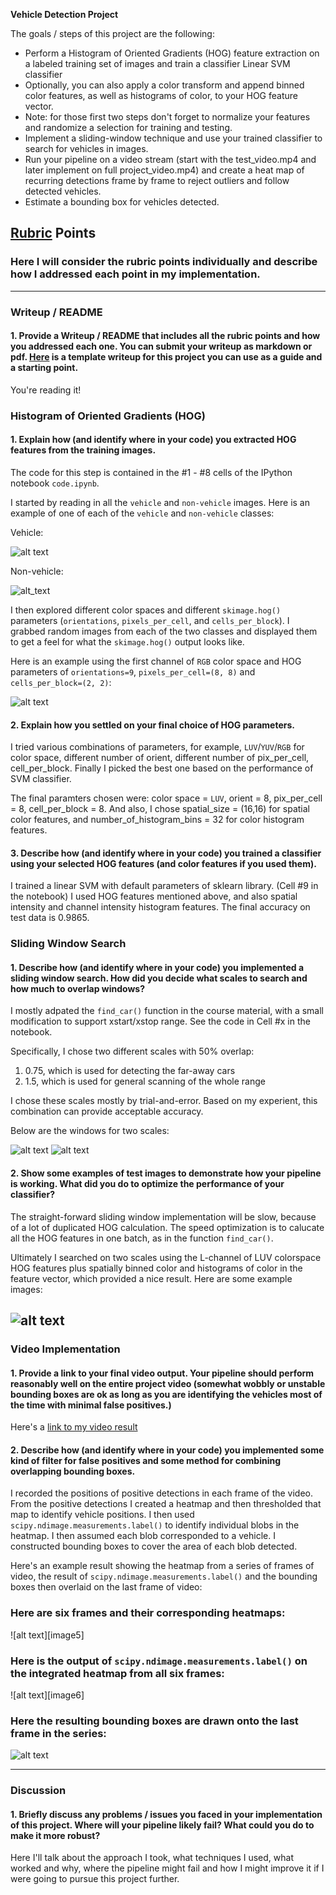 **Vehicle Detection Project**

The goals / steps of this project are the following:

* Perform a Histogram of Oriented Gradients (HOG) feature extraction on a labeled training set of images and train a classifier Linear SVM classifier
* Optionally, you can also apply a color transform and append binned color features, as well as histograms of color, to your HOG feature vector. 
* Note: for those first two steps don't forget to normalize your features and randomize a selection for training and testing.
* Implement a sliding-window technique and use your trained classifier to search for vehicles in images.
* Run your pipeline on a video stream (start with the test_video.mp4 and later implement on full project_video.mp4) and create a heat map of recurring detections frame by frame to reject outliers and follow detected vehicles.
* Estimate a bounding box for vehicles detected.

[//]: # (Image References)
[car]: ./examples/car.png
[notcar]: ./examples/notcar.png
[hog]: ./examples/hog.png
[sliding]: ./examples/sliding.png
[scale1]: ./examples/scale1.png
[scale2]: ./examples/scale2.png
[find_car_windows]: ./examples/find_car_windows.png
[image7]: ./examples/output_bboxes.png
[video1]: ./project_video.mp4

## [Rubric](https://review.udacity.com/#!/rubrics/513/view) Points
### Here I will consider the rubric points individually and describe how I addressed each point in my implementation.  

---
### Writeup / README

#### 1. Provide a Writeup / README that includes all the rubric points and how you addressed each one.  You can submit your writeup as markdown or pdf.  [Here](https://github.com/udacity/CarND-Vehicle-Detection/blob/master/writeup_template.md) is a template writeup for this project you can use as a guide and a starting point.  

You're reading it!

### Histogram of Oriented Gradients (HOG)

#### 1. Explain how (and identify where in your code) you extracted HOG features from the training images.

The code for this step is contained in the #1 - #8 cells of the IPython notebook `code.ipynb`.  

I started by reading in all the `vehicle` and `non-vehicle` images.  Here is an example of one of each of the `vehicle` and `non-vehicle` classes:

Vehicle:

![alt text][car]

Non-vehicle:

![alt_text][notcar]

I then explored different color spaces and different `skimage.hog()` parameters (`orientations`, `pixels_per_cell`, and `cells_per_block`).  I grabbed random images from each of the two classes and displayed them to get a feel for what the `skimage.hog()` output looks like.

Here is an example using the first channel of `RGB` color space and HOG parameters of `orientations=9`, `pixels_per_cell=(8, 8)` and `cells_per_block=(2, 2)`:

![alt text][hog]

#### 2. Explain how you settled on your final choice of HOG parameters.

I tried various combinations of parameters, for example, `LUV`/`YUV`/`RGB` for color space, different number of orient, different number of pix_per_cell, cell_per_block. Finally I picked the best one based on the performance of SVM classifier. 

The final paramters chosen were: color space = `LUV`, orient = 8, pix_per_cell = 8, cell_per_block = 8. And also, I chose spatial_size = (16,16) for spatial color features, and number_of_histogram_bins = 32 for color histogram features.

#### 3. Describe how (and identify where in your code) you trained a classifier using your selected HOG features (and color features if you used them).

I trained a linear SVM with default parameters of sklearn library. (Cell #9 in the notebook) I used HOG features mentioned above, and also spatial intensity and channel intensity histogram features. The final accuracy on test data is 0.9865.

### Sliding Window Search

#### 1. Describe how (and identify where in your code) you implemented a sliding window search.  How did you decide what scales to search and how much to overlap windows?

I mostly adpated the `find_car()` function in the course material, with a small modification to support xstart/xstop range. See the code in Cell #x in the notebook.

Specifically, I chose two different scales with 50% overlap:
1) 0.75, which is used for detecting the far-away cars
3) 1.5, which is used for general scanning of the whole range

I chose these scales mostly by trial-and-error. Based on my experient, this combination can provide acceptable accuracy.

Below are the windows for two scales:

![alt text][scale1]
![alt text][scale2]

#### 2. Show some examples of test images to demonstrate how your pipeline is working.  What did you do to optimize the performance of your classifier?

The straight-forward sliding window implementation will be slow, because of a lot of duplicated HOG calculation. The speed optimization is to calucate all the HOG features in one batch, as in the function `find_car()`.

Ultimately I searched on two scales using the L-channel of LUV colorspace HOG features plus spatially binned color and histograms of color in the feature vector, which provided a nice result. Here are some example images:

![alt text][find_car_windows]
---

### Video Implementation

#### 1. Provide a link to your final video output.  Your pipeline should perform reasonably well on the entire project video (somewhat wobbly or unstable bounding boxes are ok as long as you are identifying the vehicles most of the time with minimal false positives.)
Here's a [link to my video result](./project_video.mp4)


#### 2. Describe how (and identify where in your code) you implemented some kind of filter for false positives and some method for combining overlapping bounding boxes.

I recorded the positions of positive detections in each frame of the video.  From the positive detections I created a heatmap and then thresholded that map to identify vehicle positions.  I then used `scipy.ndimage.measurements.label()` to identify individual blobs in the heatmap.  I then assumed each blob corresponded to a vehicle.  I constructed bounding boxes to cover the area of each blob detected.  

Here's an example result showing the heatmap from a series of frames of video, the result of `scipy.ndimage.measurements.label()` and the bounding boxes then overlaid on the last frame of video:

### Here are six frames and their corresponding heatmaps:

![alt text][image5]

### Here is the output of `scipy.ndimage.measurements.label()` on the integrated heatmap from all six frames:
![alt text][image6]

### Here the resulting bounding boxes are drawn onto the last frame in the series:
![alt text][image7]



---

### Discussion

#### 1. Briefly discuss any problems / issues you faced in your implementation of this project.  Where will your pipeline likely fail?  What could you do to make it more robust?

Here I'll talk about the approach I took, what techniques I used, what worked and why, where the pipeline might fail and how I might improve it if I were going to pursue this project further.  

